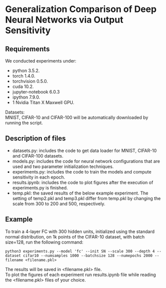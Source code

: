 # Generalization Comparison of Deep Neural Networks via Output Sensitivity

## Requirements
We conducted experiments under:   
- python 3.5.2. 
- torch 1.4.0. 
- torchvision 0.5.0. 
- cuda 10.2. 
- jupyter-notebook 6.0.3  
- ipython 7.9.0. 
- 1 Nvidia Titan X Maxwell GPU. 

Datasets:  
    MNIST, CIFAR-10 and CIFAR-100 will be automatically downloaded by running the script.  
    
## Description of files  
* datasets.py: includes the code to get data loader for MNIST, CIFAR-10 and CIFAR-100 datasets.  
* models.py: includes the code for neural network configurations that are used and two parameter initialization techniques.  
* experiments.py: includes the code to train the models and compute sensitivity in each epoch.  
* results.ipynb: includes the code to plot figures after the execution of experiments.py is finished.  
* temp.pkl: the saved results of the below example experiment. The setting of temp2.pkl and temp3.pkl differ from temp.pkl by changing the scale from 300 to 200 and 500, respectively.  

## Example 
To train a 4-layer FC with 300 hidden units, initialized using the standard normal distribution, on 1k points of the CIFAR-10 dataset, with batch size=128, run the following command:   
```
python3 experiments.py --model 'fc' --init SN --scale 300 --depth 4 --dataset cifar10 --numsamples 1000 --batchsize 128 --numepochs 2000 --filename <filename.pkl>
```
The results will be saved in <filename.pkl> file.  
To plot the figures of each experiment run results.ipynb file while reading the <filename.pkl> files of your choice.  
